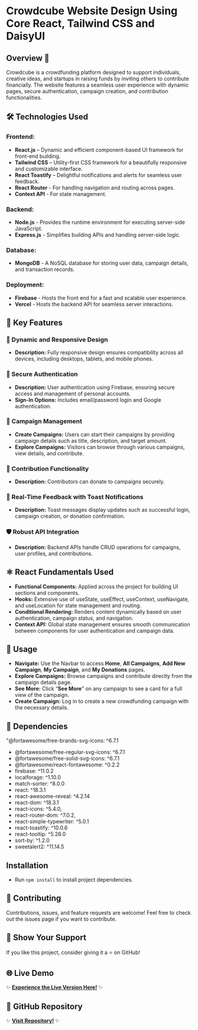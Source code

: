 # Crowdcube Website Design Using Core React, Tailwind CSS and DaisyUI

## Overview 🌟
Crowdcube is a crowdfunding platform designed to support individuals, creative ideas, and startups in raising funds by inviting others to contribute financially. The website features a seamless user experience with dynamic pages, secure authentication, campaign creation, and contribution functionalities.

## 🛠️ Technologies Used
### Frontend:
- **React.js** – Dynamic and efficient component-based UI framework for front-end building.
- **Tailwind CSS** – Utility-first CSS framework for a beautifully responsive and customizable interface.
- **React Toastify** – Delightful notifications and alerts for seamless user feedback.
- **React Router** - For handling navigation and routing across pages.
- **Context API** - For state management.

### Backend:
- **Node.js** - Provides the runtime environment for executing server-side JavaScript.
- **Express.js** - Simplifies building APIs and handling server-side logic.

### Database:
- **MongoDB** - A NoSQL database for storing user data, campaign details, and transaction records.

### Deployment:
- **Firebase** - Hosts the front end for a fast and scalable user experience.
- **Vercel** - Hosts the backend API for seamless server interactions.

## 📱 Key Features
### 🚀 Dynamic and Responsive Design
- **Description:** Fully responsive design ensures compatibility across all devices, including desktops, tablets, and mobile phones.

### 🔑 Secure Authentication
- **Description:** User authentication using Firebase, ensuring secure access and management of personal accounts.
- **Sign-In Options:** Includes email/password login and Google authentication.

### 🎯 Campaign Management

- **Create Campaigns:** Users can start their campaigns by providing campaign details such as title, description, and target amount.
- **Explore Campaigns:** Visitors can browse through various campaigns, view details, and contribute.

### 💸 Contribution Functionality
- **Description:** Contributors can donate to campaigns securely.

### 🔔 Real-Time Feedback with Toast Notifications
- **Description:** Toast messages display updates such as successful login, campaign creation, or donation confirmation.

### 🛡️ Robust API Integration
- **Description:** Backend APIs handle CRUD operations for campaigns, user profiles, and contributions.

## ⚛️ React Fundamentals Used
- **Functional Components:** Applied across the project for building UI sections and components.
- **Hooks:** Extensive use of useState, useEffect, useContext, useNavigate, and useLocation for state management and routing.
- **Conditional Rendering:** Renders content dynamically based on user authentication, campaign status, and navigation.
- **Context API:** Global state management ensures smooth communication between components for user authentication and campaign data.

## 📝 Usage
- **Navigate:** Use the Navbar to access **Home**, **All Campaigns**, **Add New Campaign**, **My Campaign**, and **My Donations** pages.
- **Explore Campaigns:** Browse campaigns and contribute directly from the campaign details page.
- **See More:** Click “**See More**” on any campaign to see a card for a full view of the campaign.
- **Create Campaign:** Log in to create a new crowdfunding campaign with the necessary details.

## 🔗 Dependencies
"@fortawesome/free-brands-svg-icons: ^6.7.1
- @fortawesome/free-regular-svg-icons: ^6.7.1
- @fortawesome/free-solid-svg-icons: ^6.7.1
- @fortawesome/react-fontawesome: ^0.2.2
- firebase: ^11.0.2
- localforage: ^1.10.0
- match-sorter: ^8.0.0
- react: ^18.3.1
- react-awesome-reveal: ^4.2.14
- react-dom: ^18.3.1
- react-icons: ^5.4.0,
- react-router-dom: ^7.0.2,
- react-simple-typewriter: ^5.0.1
- react-toastify: ^10.0.6
- react-tooltip: ^5.28.0
- sort-by: ^1.2.0
- sweetalert2: ^11.14.5

## Installation
- Run `npm install` to install project dependencies.


## 📣 Contributing
Contributions, issues, and feature requests are welcome! Feel free to check out the issues page if you want to contribute.


## 🎉 Show Your Support
If you like this project, consider giving it a ⭐ on GitHub!

## 🌐 Live Demo
✨ **[Experience the Live Version Here!](https://crowd-funding-40464.web.app/)** ✨

## 📂 GitHub Repository
✨ **[Visit Repository!](https://github.com/samsuzzoha404/crowdfunding-client)** ✨
